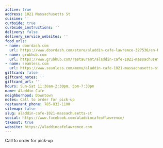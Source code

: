 ```yaml
---
active: true
address: 1021 Massachusetts St
cuisine: ''
curbside: true
curbside_instructions: ''
delivery: false
delivery_service_websites: ''
food_urls:
- name: doordash.com
  url: https://www.doordash.com/store/aladdin-cafe-lawrence-327536/en-US
- name: grubhub.com
  url: https://www.grubhub.com/restaurant/aladdin-cafe-1021-massachusetts-st-lawrence/1339849?utm_source=google&utm_medium=cpc&utm_campaign=Lawrence%2C%2BKS%2B%7C%2BAll%2B%7C%2BFood%2B%2B%2BHood&utm_term=%2Blawrence%20%2Bdelivery&efkwid=52998677246&gclsrc=aw.ds&=undefined&gclid=EAIaIQobChMI1OD48q226AIVAuiGCh1n-ADVEAAYASAAEgLNXPD_BwE
- name: seamless.com
  url: https://www.seamless.com/menu/aladdin-cafe-1021-massachusetts-st-lawrence/1339849
giftcard: false
giftcard_notes: ''
giftcard_url: ''
hours: Sun-Sat 11:30am-2:30pm, 5pm-7:30pm
name: Aladdin Cafe
neighborhood: Downtown
notes: Call to order for pick-up
restaurant_phone: 785-832-1100
sitemap: false
slug: aladdin-cafe-1021-massachusetts-st
social: https://www.facebook.com/aladdincafeoflawrence/
takeout: true
website: https://aladdincafelawrence.com
---
```


Call to order for pick-up